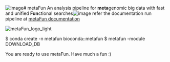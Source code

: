 ![image](https://github.com/user-attachments/assets/e8305ad4-2786-46a5-a7e7-4a1f55e11625)# metaFun
An analysis pipeline for **meta**genomic big data with fast and unified **Fun**ctional searches![image](https://github.com/user-attachments/assets/9d159512-aeb7-4b60-9c55-2465190c638e)
refer the documentation run pipeline at [metaFun documentation](https://metafun-doc.readthedocs.io/en/latest/index.html)

![metaFun_logo_light](https://github.com/user-attachments/assets/3217825f-85f7-40db-9128-79b5235e78b0)

$ conda create -n metafun bioconda::metafun 
$ metafun -module DOWNLOAD_DB 

You are ready to use metaFun. Have much a fun :)
